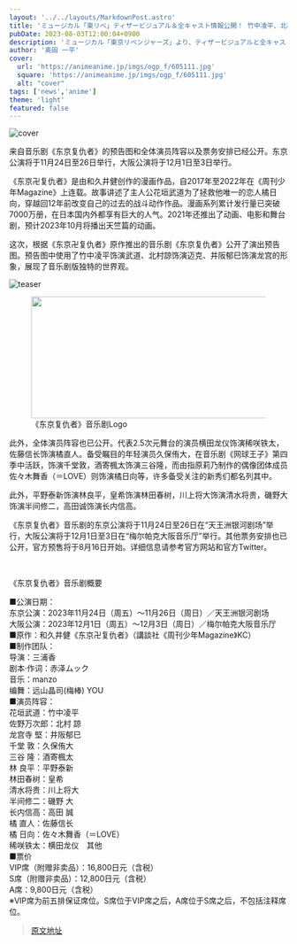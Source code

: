 ```yaml
---
layout: '../../layouts/MarkdownPost.astro'
title: 'ミュージカル「東リベ」ティザービジュアル＆全キャスト情報公開！ 竹中凌平、北村諒、井阪郁巳ら出演'
pubDate: 2023-08-03T12:00:04+0900
description: 'ミュージカル「東京リベンジャーズ」より、ティザービジュアルと全キャスト情報、チケットスケジュールが公開。東京公演が11月24日から26日、大阪公演が12月1日から3日に実施される。'
author: '奥田 一平'
cover:
  url: 'https://animeanime.jp/imgs/ogp_f/605111.jpg'
  square: 'https://animeanime.jp/imgs/ogp_f/605111.jpg'
  alt: "cover"
tags: ['news','anime']
theme: 'light'
featured: false
---
```


![cover](https://animeanime.jp/imgs/ogp_f/605111.jpg)

<p>来自音乐剧《东京复仇者》的预告图和全体演员阵容以及票务安排已经公开。东京公演将于11月24日至26日举行，大阪公演将于12月1日至3日举行。</p><p>《东京卍复仇者》是由和久井健创作的漫画作品，自2017年至2022年在《周刊少年Magazine》上连载。故事讲述了主人公花垣武道为了拯救他唯一的恋人橘日向，穿越回12年前改变自己的过去的战斗动作作品。漫画系列累计发行量已突破7000万册，在日本国内外都享有巨大的人气。2021年还推出了动画、电影和舞台剧，预计2023年10月将播出天竺篇的动画。</p><p>这次，根据《东京卍复仇者》原作推出的音乐剧《东京复仇者》公开了演出预告图。预告图中使用了竹中凌平饰演武道、北村諒饰演迈克、井阪郁巳饰演龙宫的形象，展现了音乐剧版独特的世界观。</p>

![teaser](https://example.com/teaser.jpg)
</p><figure class="ctms-editor-image"><img src="https://animeanime.jp/imgs/zoom/605110.png" class="inline-article-image" width="640" height="220"><figcaption>《东京复仇者》音乐剧Logo</figcaption></figure><p>此外，全体演员阵容也已公开。代表2.5次元舞台的演员横田龙仪饰演稀咲铁太，佐藤信长饰演橘直人。备受瞩目的年轻演员久保侑大，在音乐剧《网球王子》第四季中活跃，饰演千堂敦，酒寄楓太饰演三谷隆，而由指原莉乃制作的偶像团体成员佐々木舞香（＝LOVE）则饰演橘日向等，许多备受关注的新秀们都名列其中。</p><p>此外，平野泰新饰演林良平，皇希饰演林田春树，川上将大饰演清水将贵，磯野大饰演半间修二，高田诚饰演长内信高。</p><p>《东京复仇者》音乐剧的东京公演将于11月24日至26日在“天王洲银河剧场”举行，大阪公演将于12月1日至3日在“梅尔帕克大阪音乐厅”举行。其他票务安排也已公开，官方预售将于8月16日开始。详细信息请参考官方网站和官方Twitter。</p><br><div class="enclosure"><p>《东京复仇者》音乐剧概要</p><p class="text-start">■公演日期：<br>东京公演：2023年11月24日（周五）～11月26日（周日）／天王洲银河剧场<br>大阪公演：2023年12月1日（周五）～12月3日（周日）／梅尔帕克大阪音乐厅<br>■原作：和久井健《东京卍复仇者》（講談社《周刊少年Magazine》KC）<br>■制作团队：<br>导演：三浦香<br>剧本·作词：赤泽ムック<br>音乐：manzo<br>编舞：远山晶司(梅棒) YOU<br>■演员阵容：<br>花垣武道：竹中凌平<br>佐野万次郎：北村 諒<br>龙宫寺 堅：井阪郁巳<br>千堂 敦：久保侑大<br>三谷 隆：酒寄楓太<br>林 良平：平野泰新<br>林田春树：皇希<br>清水将贵：川上将大<br>半间修二：磯野 大<br>长内信高：高田 誠<br>橘 直人：佐藤信长<br>橘 日向：佐々木舞香（＝LOVE）<br>稀咲铁太：横田龙仪　其他<br>■票价<br>VIP席（附赠非卖品）：16,800日元（含税）<br>S席（附赠非卖品）：12,800日元（含税）<br>A席：9,800日元（含税）<br>※VIP席为前五排保证席位。S席位于VIP席之后，A席位于S席之后，不包括注释席位。</p>

>[原文地址](https://animeanime.jp/article/2023/08/03/79046.html)  